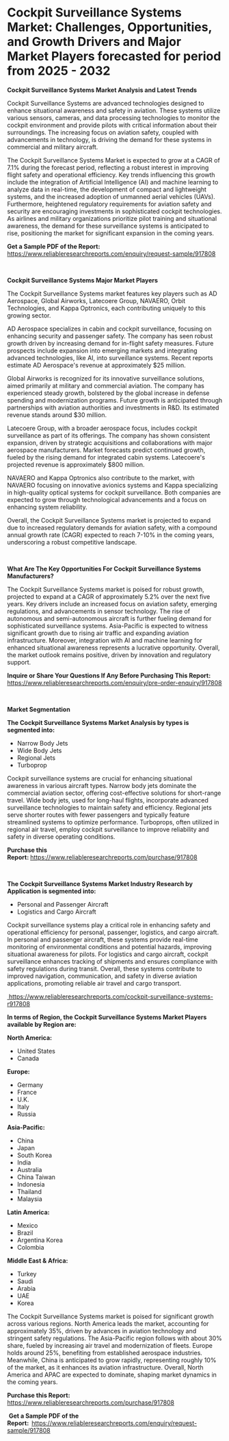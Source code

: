 <p><h1>Cockpit Surveillance Systems Market: Challenges, Opportunities, and Growth Drivers and Major Market Players forecasted for period from 2025 - 2032</h1></p><p><strong>Cockpit Surveillance Systems Market Analysis and Latest Trends</strong></p>
<p><p>Cockpit Surveillance Systems are advanced technologies designed to enhance situational awareness and safety in aviation. These systems utilize various sensors, cameras, and data processing technologies to monitor the cockpit environment and provide pilots with critical information about their surroundings. The increasing focus on aviation safety, coupled with advancements in technology, is driving the demand for these systems in commercial and military aircraft.</p><p>The Cockpit Surveillance Systems Market is expected to grow at a CAGR of 7.1% during the forecast period, reflecting a robust interest in improving flight safety and operational efficiency. Key trends influencing this growth include the integration of Artificial Intelligence (AI) and machine learning to analyze data in real-time, the development of compact and lightweight systems, and the increased adoption of unmanned aerial vehicles (UAVs). Furthermore, heightened regulatory requirements for aviation safety and security are encouraging investments in sophisticated cockpit technologies. As airlines and military organizations prioritize pilot training and situational awareness, the demand for these surveillance systems is anticipated to rise, positioning the market for significant expansion in the coming years.</p></p>
<p><strong>Get a Sample PDF of the Report:&nbsp;</strong> <a href="https://www.reliableresearchreports.com/enquiry/request-sample/917808?utm_campaign=2752&utm_medium=2&utm_source=Github&utm_content=ia&utm_term=18042025&utm_id=cockpit-surveillance-systems">https://www.reliableresearchreports.com/enquiry/request-sample/917808</a></p>
<p>&nbsp;</p>
<p><strong>Cockpit Surveillance Systems Major Market Players</strong></p>
<p><p>The Cockpit Surveillance Systems market features key players such as AD Aerospace, Global Airworks, Latecoere Group, NAVAERO, Orbit Technologies, and Kappa Optronics, each contributing uniquely to this growing sector.</p><p>AD Aerospace specializes in cabin and cockpit surveillance, focusing on enhancing security and passenger safety. The company has seen robust growth driven by increasing demand for in-flight safety measures. Future prospects include expansion into emerging markets and integrating advanced technologies, like AI, into surveillance systems. Recent reports estimate AD Aerospace's revenue at approximately $25 million.</p><p>Global Airworks is recognized for its innovative surveillance solutions, aimed primarily at military and commercial aviation. The company has experienced steady growth, bolstered by the global increase in defense spending and modernization programs. Future growth is anticipated through partnerships with aviation authorities and investments in R&D. Its estimated revenue stands around $30 million.</p><p>Latecoere Group, with a broader aerospace focus, includes cockpit surveillance as part of its offerings. The company has shown consistent expansion, driven by strategic acquisitions and collaborations with major aerospace manufacturers. Market forecasts predict continued growth, fueled by the rising demand for integrated cabin systems. Latecoere's projected revenue is approximately $800 million.</p><p>NAVAERO and Kappa Optronics also contribute to the market, with NAVAERO focusing on innovative avionics systems and Kappa specializing in high-quality optical systems for cockpit surveillance. Both companies are expected to grow through technological advancements and a focus on enhancing system reliability.</p><p>Overall, the Cockpit Surveillance Systems market is projected to expand due to increased regulatory demands for aviation safety, with a compound annual growth rate (CAGR) expected to reach 7-10% in the coming years, underscoring a robust competitive landscape.</p></p>
<p>&nbsp;</p>
<p><strong>What Are The Key Opportunities For Cockpit Surveillance Systems Manufacturers?</strong></p>
<p><p>The Cockpit Surveillance Systems market is poised for robust growth, projected to expand at a CAGR of approximately 5.2% over the next five years. Key drivers include an increased focus on aviation safety, emerging regulations, and advancements in sensor technology. The rise of autonomous and semi-autonomous aircraft is further fueling demand for sophisticated surveillance systems. Asia-Pacific is expected to witness significant growth due to rising air traffic and expanding aviation infrastructure. Moreover, integration with AI and machine learning for enhanced situational awareness represents a lucrative opportunity. Overall, the market outlook remains positive, driven by innovation and regulatory support.</p></p>
<p><strong>Inquire or Share Your Questions If Any Before Purchasing This Report:</strong> <a href="https://www.reliableresearchreports.com/enquiry/pre-order-enquiry/917808?utm_campaign=2752&utm_medium=2&utm_source=Github&utm_content=ia&utm_term=18042025&utm_id=cockpit-surveillance-systems">https://www.reliableresearchreports.com/enquiry/pre-order-enquiry/917808</a></p>
<p>&nbsp;</p>
<p><strong>Market Segmentation</strong></p>
<p><strong>The Cockpit Surveillance Systems Market Analysis by types is segmented into:</strong></p>
<p><ul><li>Narrow Body Jets</li><li>Wide Body Jets</li><li>Regional Jets</li><li>Turboprop</li></ul></p>
<p><p>Cockpit surveillance systems are crucial for enhancing situational awareness in various aircraft types. Narrow body jets dominate the commercial aviation sector, offering cost-effective solutions for short-range travel. Wide body jets, used for long-haul flights, incorporate advanced surveillance technologies to maintain safety and efficiency. Regional jets serve shorter routes with fewer passengers and typically feature streamlined systems to optimize performance. Turboprops, often utilized in regional air travel, employ cockpit surveillance to improve reliability and safety in diverse operating conditions.</p></p>
<p><strong>Purchase this Report:&nbsp;</strong><a href="https://www.reliableresearchreports.com/purchase/917808?utm_campaign=2752&utm_medium=2&utm_source=Github&utm_content=ia&utm_term=18042025&utm_id=cockpit-surveillance-systems">https://www.reliableresearchreports.com/purchase/917808</a></p>
<p>&nbsp;</p>
<p><strong>The Cockpit Surveillance Systems Market Industry Research by Application is segmented into:</strong></p>
<p><ul><li>Personal and Passenger Aircraft</li><li>Logistics and Cargo Aircraft</li></ul></p>
<p><p>Cockpit surveillance systems play a critical role in enhancing safety and operational efficiency for personal, passenger, logistics, and cargo aircraft. In personal and passenger aircraft, these systems provide real-time monitoring of environmental conditions and potential hazards, improving situational awareness for pilots. For logistics and cargo aircraft, cockpit surveillance enhances tracking of shipments and ensures compliance with safety regulations during transit. Overall, these systems contribute to improved navigation, communication, and safety in diverse aviation applications, promoting reliable air travel and cargo transport.</p></p>
<p><a href="https://www.reliableresearchreports.com/cockpit-surveillance-systems-r917808?utm_campaign=2752&utm_medium=2&utm_source=Github&utm_content=ia&utm_term=18042025&utm_id=cockpit-surveillance-systems">&nbsp;https://www.reliableresearchreports.com/cockpit-surveillance-systems-r917808</a></p>
<p><strong>In terms of Region, the Cockpit Surveillance Systems Market Players available by Region are:</strong></p>
<p>
    <p> <strong> North America: </strong>
        <ul>
            <li>United States</li>
            <li>Canada</li>
        </ul>
        </p> 
    <p> <strong> Europe: </strong>
        <ul>
            <li>Germany</li>
            <li>France</li>
            <li>U.K.</li>
            <li>Italy</li>
            <li>Russia</li>
        </ul>
        </p> 
    <p> <strong> Asia-Pacific: </strong>
        <ul>
            <li>China</li>
            <li>Japan</li>
            <li>South Korea</li>
            <li>India</li>
            <li>Australia</li>
            <li>China Taiwan</li>
            <li>Indonesia</li>
            <li>Thailand</li>
            <li>Malaysia</li>
        </ul>
        </p> 
    <p> <strong> Latin America: </strong>
        <ul>
            <li>Mexico</li>
            <li>Brazil</li>
            <li>Argentina Korea</li>
            <li>Colombia</li>
        </ul>
        </p> 
    <p> <strong> Middle East & Africa: </strong>
        <ul>
            <li>Turkey</li>
            <li>Saudi</li>
            <li>Arabia</li>
            <li>UAE</li>
            <li>Korea</li>
        </ul>
    </p>
    </p>
<p><p>The Cockpit Surveillance Systems market is poised for significant growth across various regions. North America leads the market, accounting for approximately 35%, driven by advances in aviation technology and stringent safety regulations. The Asia-Pacific region follows with about 30% share, fueled by increasing air travel and modernization of fleets. Europe holds around 25%, benefiting from established aerospace industries. Meanwhile, China is anticipated to grow rapidly, representing roughly 10% of the market, as it enhances its aviation infrastructure. Overall, North America and APAC are expected to dominate, shaping market dynamics in the coming years.</p></p>
<p><strong>Purchase this Report: </strong><a href="https://www.reliableresearchreports.com/purchase/917808?utm_campaign=2752&utm_medium=2&utm_source=Github&utm_content=ia&utm_term=18042025&utm_id=cockpit-surveillance-systems">https://www.reliableresearchreports.com/purchase/917808</a></p>
<p>&nbsp;<strong>Get a Sample PDF of the Report:&nbsp;&nbsp;</strong><a href="https://www.reliableresearchreports.com/enquiry/request-sample/917808?utm_campaign=2752&utm_medium=2&utm_source=Github&utm_content=ia&utm_term=18042025&utm_id=cockpit-surveillance-systems">https://www.reliableresearchreports.com/enquiry/request-sample/917808</a></p>
<p><strong></strong></p>
<p><p></p><p></p><p></p></p>